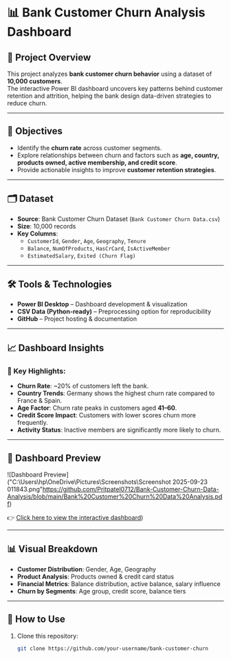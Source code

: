 # 📊 Bank Customer Churn Analysis Dashboard  

## 📌 Project Overview  
This project analyzes **bank customer churn behavior** using a dataset of **10,000 customers**.  
The interactive Power BI dashboard uncovers key patterns behind customer retention and attrition, helping the bank design data-driven strategies to reduce churn.  

---

## 🎯 Objectives  
- Identify the **churn rate** across customer segments.  
- Explore relationships between churn and factors such as **age, country, products owned, active membership, and credit score**.  
- Provide actionable insights to improve **customer retention strategies**.  

---

## 🗂 Dataset  
- **Source**: Bank Customer Churn Dataset (`Bank Customer Churn Data.csv`)  
- **Size**: 10,000 records  
- **Key Columns**:  
  - `CustomerId`, `Gender`, `Age`, `Geography`, `Tenure`  
  - `Balance`, `NumOfProducts`, `HasCrCard`, `IsActiveMember`  
  - `EstimatedSalary`, `Exited (Churn Flag)`  

---

## 🛠 Tools & Technologies  
- **Power BI Desktop** – Dashboard development & visualization  
- **CSV Data (Python-ready)** – Preprocessing option for reproducibility  
- **GitHub** – Project hosting & documentation  

---

## 📈 Dashboard Insights  

### 🔹 Key Highlights:
- **Churn Rate**: ~20% of customers left the bank.  
- **Country Trends**: Germany shows the highest churn rate compared to France & Spain.  
- **Age Factor**: Churn rate peaks in customers aged **41–60**.  
- **Credit Score Impact**: Customers with lower scores churn more frequently.  
- **Activity Status**: Inactive members are significantly more likely to churn.  

---

## 📸 Dashboard Preview  
![Dashboard Preview]("C:\Users\hp\OneDrive\Pictures\Screenshots\Screenshot 2025-09-23 011843.png"https://github.com/Pritpatel0712/Bank-Customer-Churn-Data-Analysis/blob/main/Bank%20Customer%20Churn%20Data%20Analysis.pdf)

👉 [Click here to view the interactive dashboard](https://app.powerbi.com/view?r=eyJrIjoiZjcwNDQyYjYtMWYyNi00YjE4LThhMTMtYWEzYjFjN2E1OGNkIiwidCI6ImJkMDA2MmM4LTk0M2MtNDhkNS1hNGNkLTkwMjFlMDliN2JkNSJ9))  

---

## 📊 Visual Breakdown  
- **Customer Distribution**: Gender, Age, Geography  
- **Product Analysis**: Products owned & credit card status  
- **Financial Metrics**: Balance distribution, active balance, salary influence  
- **Churn by Segments**: Age group, credit score, balance tiers  

---

## 🚀 How to Use  
1. Clone this repository:  
   ```bash
   git clone https://github.com/your-username/bank-customer-churn
